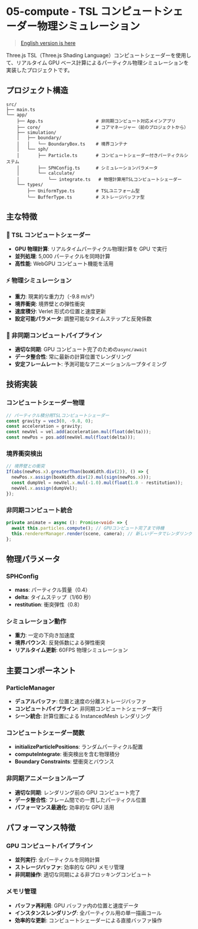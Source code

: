 # 05-compute - TSL コンピュートシェーダー物理シミュレーション

> [English version is here](README.md)

Three.js TSL（Three.js Shading Language）コンピュートシェーダーを使用して、リアルタイム GPU ベース計算によるパーティクル物理シミュレーションを実装したプロジェクトです。

## プロジェクト構造

```
src/
├── main.ts
└── app/
    ├── App.ts                    # 非同期コンピュート対応メインアプリ
    ├── core/                     # コアマネージャー（前のプロジェクトから）
    ├── simulation/
    │   ├── boundary/
    │   │   └── BoundaryBox.ts    # 境界コンテナ
    │   └── sph/
    │       ├── Particle.ts       # コンピュートシェーダー付きパーティクルシステム
    │       ├── SPHConfig.ts      # シミュレーションパラメータ
    │       └── calculate/
    │           └── integrate.ts   # 物理計算用TSLコンピュートシェーダー
    └── types/
        ├── UniformType.ts        # TSLユニフォーム型
        └── BufferType.ts         # ストレージバッファ型
```

## 主な特徴

### 🚀 TSL コンピュートシェーダー

- **GPU 物理計算**: リアルタイムパーティクル物理計算を GPU で実行
- **並列処理**: 5,000 パーティクルを同時計算
- **高性能**: WebGPU コンピュート機能を活用

### ⚡ 物理シミュレーション

- **重力**: 現実的な重力力（-9.8 m/s²）
- **境界衝突**: 境界壁との弾性衝突
- **速度積分**: Verlet 形式の位置と速度更新
- **設定可能パラメータ**: 調整可能なタイムステップと反発係数

### 🔄 非同期コンピュートパイプライン

- **適切な同期**: GPU コンピュート完了のための`async/await`
- **データ整合性**: 常に最新の計算位置でレンダリング
- **安定フレームレート**: 予測可能なアニメーションループタイミング

## 技術実装

### コンピュートシェーダー物理

```typescript
// パーティクル積分用TSLコンピュートシェーダー
const gravity = vec3(0, -9.8, 0);
const acceleration = gravity;
const newVel = vel.add(acceleration.mul(float(delta)));
const newPos = pos.add(newVel.mul(float(delta)));
```

### 境界衝突検出

```typescript
// 境界壁との衝突
If(abs(newPos.x).greaterThan(boxWidth.div(2)), () => {
  newPos.x.assign(boxWidth.div(2).mul(sign(newPos.x)));
  const dumpVel = newVel.x.mul(-1.0).mul(float(1.0 - restitution));
  newVel.x.assign(dumpVel);
});
```

### 非同期コンピュート統合

```typescript
private animate = async (): Promise<void> => {
  await this.particles.compute(); // GPUコンピュート完了まで待機
  this.rendererManager.render(scene, camera); // 新しいデータでレンダリング
};
```

## 物理パラメータ

### SPHConfig

- **mass**: パーティクル質量（0.4）
- **delta**: タイムステップ（1/60 秒）
- **restitution**: 衝突弾性（0.8）

### シミュレーション動作

- **重力**: 一定の下向き加速度
- **境界バウンス**: 反発係数による弾性衝突
- **リアルタイム更新**: 60FPS 物理シミュレーション

## 主要コンポーネント

### ParticleManager

- **デュアルバッファ**: 位置と速度の分離ストレージバッファ
- **コンピュートパイプライン**: 非同期コンピュートシェーダー実行
- **シーン統合**: 計算位置による InstancedMesh レンダリング

### コンピュートシェーダー関数

- **initializeParticlePositions**: ランダムパーティクル配置
- **computeIntegrate**: 衝突検出を含む物理積分
- **Boundary Constraints**: 壁衝突とバウンス

### 非同期アニメーションループ

- **適切な同期**: レンダリング前の GPU コンピュート完了
- **データ整合性**: フレーム間での一貫したパーティクル位置
- **パフォーマンス最適化**: 効率的な GPU 活用

## パフォーマンス特徴

### GPU コンピュートパイプライン

- **並列実行**: 全パーティクルを同時計算
- **ストレージバッファ**: 効率的な GPU メモリ管理
- **非同期操作**: 適切な同期による非ブロッキングコンピュート

### メモリ管理

- **バッファ再利用**: GPU バッファ内の位置と速度データ
- **インスタンスレンダリング**: 全パーティクル用の単一描画コール
- **効率的な更新**: コンピュートシェーダーによる直接バッファ操作
